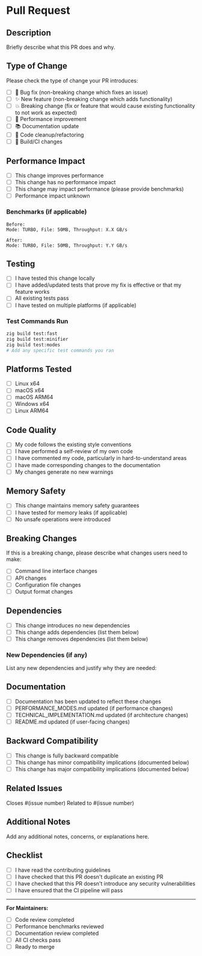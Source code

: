 # Pull Request

## Description

Briefly describe what this PR does and why.

## Type of Change

Please check the type of change your PR introduces:

- [ ] 🐛 Bug fix (non-breaking change which fixes an issue)
- [ ] ✨ New feature (non-breaking change which adds functionality)
- [ ] 💥 Breaking change (fix or feature that would cause existing functionality to not work as expected)
- [ ] 🚀 Performance improvement
- [ ] 📚 Documentation update
- [ ] 🧹 Code cleanup/refactoring
- [ ] 🔧 Build/CI changes

## Performance Impact

- [ ] This change improves performance
- [ ] This change has no performance impact
- [ ] This change may impact performance (please provide benchmarks)
- [ ] Performance impact unknown

### Benchmarks (if applicable)

```
Before:
Mode: TURBO, File: 50MB, Throughput: X.X GB/s

After:
Mode: TURBO, File: 50MB, Throughput: Y.Y GB/s
```

## Testing

- [ ] I have tested this change locally
- [ ] I have added/updated tests that prove my fix is effective or that my feature works
- [ ] All existing tests pass
- [ ] I have tested on multiple platforms (if applicable)

### Test Commands Run

```bash
zig build test:fast
zig build test:minifier
zig build test:modes
# Add any specific test commands you ran
```

## Platforms Tested

- [ ] Linux x64
- [ ] macOS x64
- [ ] macOS ARM64
- [ ] Windows x64
- [ ] Linux ARM64

## Code Quality

- [ ] My code follows the existing style conventions
- [ ] I have performed a self-review of my own code
- [ ] I have commented my code, particularly in hard-to-understand areas
- [ ] I have made corresponding changes to the documentation
- [ ] My changes generate no new warnings

## Memory Safety

- [ ] This change maintains memory safety guarantees
- [ ] I have tested for memory leaks (if applicable)
- [ ] No unsafe operations were introduced

## Breaking Changes

If this is a breaking change, please describe what changes users need to make:

- [ ] Command line interface changes
- [ ] API changes
- [ ] Configuration file changes
- [ ] Output format changes

## Dependencies

- [ ] This change introduces no new dependencies
- [ ] This change adds dependencies (list them below)
- [ ] This change removes dependencies (list them below)

### New Dependencies (if any)

List any new dependencies and justify why they are needed:

## Documentation

- [ ] Documentation has been updated to reflect these changes
- [ ] PERFORMANCE_MODES.md updated (if performance changes)
- [ ] TECHNICAL_IMPLEMENTATION.md updated (if architecture changes)
- [ ] README.md updated (if user-facing changes)

## Backward Compatibility

- [ ] This change is fully backward compatible
- [ ] This change has minor compatibility implications (documented below)
- [ ] This change has major compatibility implications (documented below)

## Related Issues

Closes #(issue number)
Related to #(issue number)

## Additional Notes

Add any additional notes, concerns, or explanations here.

## Checklist

- [ ] I have read the contributing guidelines
- [ ] I have checked that this PR doesn't duplicate an existing PR
- [ ] I have checked that this PR doesn't introduce any security vulnerabilities
- [ ] I have ensured that the CI pipeline will pass

---

**For Maintainers:**

- [ ] Code review completed
- [ ] Performance benchmarks reviewed
- [ ] Documentation review completed
- [ ] All CI checks pass
- [ ] Ready to merge